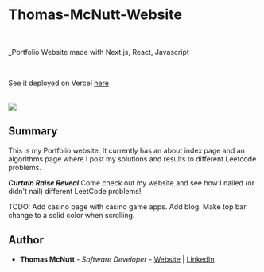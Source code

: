 # Thomas-McNutt-Website

<br>

_Portfolio Website made with Next.js, React, Javascript

<br>

See it deployed on Vercel [here](https://thomas-mcnutt-website.vercel.app/)

<br>

<image src="https://github.com/pachown/Thomas-McNutt-Website/tree/main/website/public/WebsiteView.jpeg">

## Summary

This is my Portfolio website. It currently has an about index page and an algorithms page where I post my solutions and results to different Leetcode problems.

***Curtain Raise Reveal*** Come check out my website and see how I nailed (or didn't nail) different LeetCode problems!

TODO: Add casino page with casino game apps. 
Add blog. 
Make top bar change to a solid color when scrolling.

## Author

* **Thomas McNutt** - *Software Developer* - [Website](https://thomas-mcnutt-website.vercel.app/) | [LinkedIn](https://www.linkedin.com/in/tom-mcnutt-97526588/)
